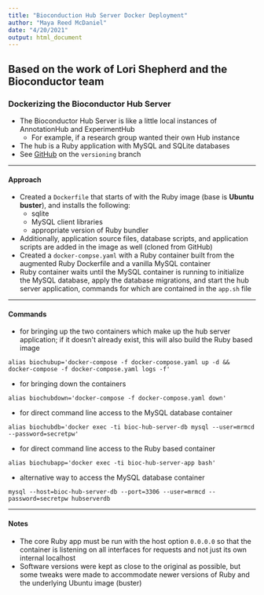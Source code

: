 ```yaml
---
title: "Bioconduction Hub Server Docker Deployment"
author: "Maya Reed McDaniel"
date: "4/20/2021"
output: html_document
---
```

## Based on the work of Lori Shepherd and the Bioconductor team

### Dockerizing the Bioconductor Hub Server
- The Bioconductor Hub Server is like a little local instances of AnnotationHub
and ExperimentHub
    - For example, if a research group wanted their own Hub instance
- The hub is a Ruby application with MySQL and SQLite databases
- See [GitHub](https://github.com/Bioconductor/BiocHubServer/tree/versioning)
on the `versioning` branch

---
#### Approach
- Created a `Dockerfile` that starts of with the Ruby image
(base is **Ubuntu buster**), and installs the following:
    - sqlite
    - MySQL client libraries
    - appropriate version of Ruby bundler
- Additionally, application source files, database scripts, and application scripts
are added in the image as well (cloned from GitHub)
- Created a `docker-compse.yaml` with a Ruby container built from the augmented
Ruby Dockerfile and a vanilla MySQL container
- Ruby container waits until the MySQL container is running to initialize the
MySQL database, apply the database migrations, and start the hub server
application, commands for which are contained in the `app.sh` file

---
#### Commands
- for bringing up the two containers which make up the hub server application;
if it doesn't already exist, this will also build the Ruby based image
```
alias biochubup='docker-compose -f docker-compose.yaml up -d && docker-compose -f docker-compose.yaml logs -f'
```

- for bringing down the containers
```
alias biochubdown='docker-compose -f docker-compose.yaml down'
```

- for direct command line access to the MySQL database container
```
alias biochubdb='docker exec -ti bioc-hub-server-db mysql --user=mrmcd --password=secretpw'
```

- for direct command line access to the Ruby based container
```
alias biochubapp='docker exec -ti bioc-hub-server-app bash'
```

- alternative way to access the MySQL database container
```
mysql --host=bioc-hub-server-db --port=3306 --user=mrmcd --password=secretpw hubserverdb
```

---
#### Notes
- The core Ruby app must be run with the host option `0.0.0.0` so that the
container is listening on all interfaces for requests and not just its own
internal localhost
- Software versions were kept as close to the original as possible, but some
tweaks were made to accommodate newer versions of Ruby and the underlying
Ubuntu image (buster)
